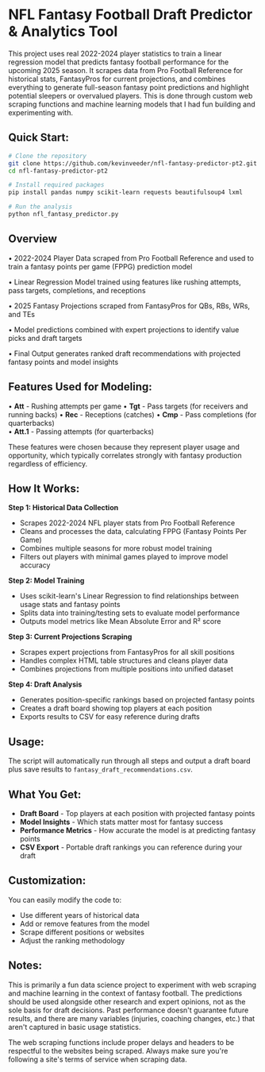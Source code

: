 # NFL Fantasy Football Draft Predictor & Analytics Tool

This project uses real 2022-2024 player statistics to train a linear regression model that predicts fantasy football performance for the upcoming 2025 season. It scrapes data from Pro Football Reference for historical stats, FantasyPros for current projections, and combines everything to generate full-season fantasy point predictions and highlight potential sleepers or overvalued players. This is done through custom web scraping functions and machine learning models that I had fun building and experimenting with.

## Quick Start:

```bash
# Clone the repository
git clone https://github.com/kevinveeder/nfl-fantasy-predictor-pt2.git
cd nfl-fantasy-predictor-pt2

# Install required packages
pip install pandas numpy scikit-learn requests beautifulsoup4 lxml

# Run the analysis
python nfl_fantasy_predictor.py
```

## Overview

• 2022-2024 Player Data scraped from Pro Football Reference and used to train a fantasy points per game (FPPG) prediction model

• Linear Regression Model trained using features like rushing attempts, pass targets, completions, and receptions

• 2025 Fantasy Projections scraped from FantasyPros for QBs, RBs, WRs, and TEs

• Model predictions combined with expert projections to identify value picks and draft targets

• Final Output generates ranked draft recommendations with projected fantasy points and model insights

## Features Used for Modeling:

• **Att** - Rushing attempts per game
• **Tgt** - Pass targets (for receivers and running backs)
• **Rec** - Receptions (catches)
• **Cmp** - Pass completions (for quarterbacks)  
• **Att.1** - Passing attempts (for quarterbacks)

These features were chosen because they represent player usage and opportunity, which typically correlates strongly with fantasy production regardless of efficiency.

## How It Works:

**Step 1: Historical Data Collection**
- Scrapes 2022-2024 NFL player stats from Pro Football Reference
- Cleans and processes the data, calculating FPPG (Fantasy Points Per Game)
- Combines multiple seasons for more robust model training
- Filters out players with minimal games played to improve model accuracy

**Step 2: Model Training**
- Uses scikit-learn's Linear Regression to find relationships between usage stats and fantasy points
- Splits data into training/testing sets to evaluate model performance
- Outputs model metrics like Mean Absolute Error and R² score

**Step 3: Current Projections Scraping**
- Scrapes expert projections from FantasyPros for all skill positions
- Handles complex HTML table structures and cleans player data
- Combines projections from multiple positions into unified dataset

**Step 4: Draft Analysis**
- Generates position-specific rankings based on projected fantasy points
- Creates a draft board showing top players at each position
- Exports results to CSV for easy reference during drafts

## Usage:

The script will automatically run through all steps and output a draft board plus save results to `fantasy_draft_recommendations.csv`.

## What You Get:

- **Draft Board** - Top players at each position with projected fantasy points
- **Model Insights** - Which stats matter most for fantasy success
- **Performance Metrics** - How accurate the model is at predicting fantasy points
- **CSV Export** - Portable draft rankings you can reference during your draft

## Customization:

You can easily modify the code to:
- Use different years of historical data
- Add or remove features from the model
- Scrape different positions or websites
- Adjust the ranking methodology

## Notes:

This is primarily a fun data science project to experiment with web scraping and machine learning in the context of fantasy football. The predictions should be used alongside other research and expert opinions, not as the sole basis for draft decisions. Past performance doesn't guarantee future results, and there are many variables (injuries, coaching changes, etc.) that aren't captured in basic usage statistics.

The web scraping functions include proper delays and headers to be respectful to the websites being scraped. Always make sure you're following a site's terms of service when scraping data.
